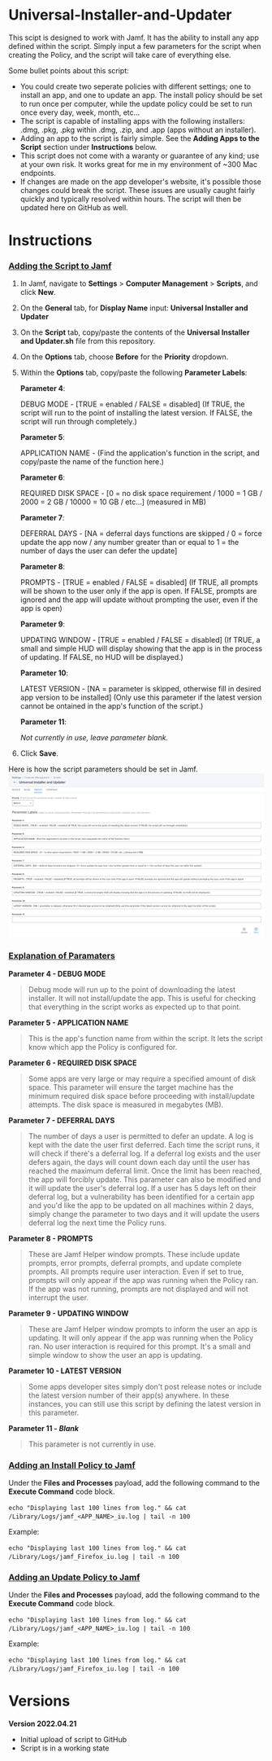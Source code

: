 # Universal-Installer-and-Updater

This scipt is designed to work with Jamf. It has the ability to install any app defined within the script. Simply input a few parameters for the script when creating the Policy, and the script will take care of everything else. 

Some bullet points about this script:
- You could create two seperate policies with different settings; one to install an app, and one to update an app. The install policy should be set to run once per computer, while the update policy could be set to run once every day, week, month, etc...
- The script is capable of installing apps with the following installers: .dmg, .pkg, .pkg within .dmg, .zip, and .app (apps without an installer). 
- Adding an app to the script is fairly simple. See the **Adding Apps to the Script** section under **Instructions** below.
- This script does not come with a waranty or guarantee of any kind; use at your own risk. It works great for me in my environment of ~300 Mac endpoints.
- If changes are made on the app developer's website, it's possible those changes could break the script. These issues are usually caught fairly quickly and typically resolved within hours. The script will then be updated here on GitHub as well.

# Instructions
### <ins>Adding the Script to Jamf</ins>
1. In Jamf, navigate to **Settings** > **Computer Management** > **Scripts**, and click **New**.
2. On the **General** tab, for **Display Name** input: **Universal Installer and Updater**
3. On the **Script** tab, copy/paste the contents of the **Universal Installer and Updater.sh** file from this repository.
4. On the **Options** tab, choose **Before** for the **Priority** dropdown.
5. Within the **Options** tab, copy/paste the following **Parameter Labels**:

    **Parameter 4**:
    
    DEBUG MODE - [TRUE = enabled / FALSE = disabled] (If TRUE, the script will run to the point of installing the latest version. If FALSE, the script will run through completely.)
    
    **Parameter 5**:
    
    APPLICATION NAME - (Find the application's function in the script, and copy/paste the name of the function here.)
        
    **Parameter 6**:
    
    REQUIRED DISK SPACE - [0 = no disk space requirement / 1000 = 1 GB / 2000 = 2 GB / 10000 = 10 GB / etc...] (measured in MB)
        
    **Parameter 7**:
    
    DEFERRAL DAYS - [NA = deferral days functions are skipped / 0 = force update the app now / any number greater than or equal to 1 = the number of days the user can defer the update]
        
    **Parameter 8**:
    
    PROMPTS - [TRUE = enabled / FALSE = disabled] (If TRUE, all prompts will be shown to the user only if the app is open. If FALSE, prompts are ignored and the app will update without prompting the user, even if the app is open)
        
    **Parameter 9**: 
    
    UPDATING WINDOW - [TRUE = enabled / FALSE = disabled] (If TRUE, a small and simple HUD will display showing that the app is in the process of updating. If FALSE, no HUD will be displayed.)
        
    **Parameter 10**: 
    
    LATEST VERSION - [NA = parameter is skipped, otherwise fill in desired app version to be installed] (Only use this parameter if the latest version cannot be ontained in the app's function of the script.)
    
    **Parameter 11**: 
    
    _Not currently in use, leave parameter blank._
    
6. Click **Save**.


Here is how the script parameters should be set in Jamf.   
![This is an image](https://raw.githubusercontent.com/itjimbo/Universal-Installer-and-Updater/main/Resources/Script%20Parameter%20Labels.png)

### <ins>Explanation of Paramaters</ins>
**Parameter 4 - DEBUG MODE**

> Debug mode will run up to the point of downloading the latest installer. It will not install/update the app. This is useful for checking that everything in the script works as expected up to that point.

**Parameter 5 - APPLICATION NAME**

> This is the app's function name from within the script. It lets the script know which app the Policy is configured for.

**Parameter 6 - REQUIRED DISK SPACE**

> Some apps are very large or may require a specified amount of disk space. This parameter will ensure the target machine has the minimum required disk space before proceeding with install/update attempts. The disk space is measured in megabytes (MB). 

**Parameter 7 - DEFERRAL DAYS**

> The number of days a user is permitted to defer an update. A log is kept with the date the user first deferred. Each time the script runs, it will check if there's a deferral log. If a deferral log exists and the user defers again, the days will count down each day until the user has reached the maximum deferral limit. Once the limit has been reached, the app will forcibly update. This parameter can also be modified and it will update the user's deferral log. If a user has 5 days left on their deferral log, but a vulnerability has been identified for a certain app and you'd like the app to be updated on all machines within 2 days, simply change the parameter to two days and it will update the users deferral log the next time the Policy runs.

**Parameter 8 - PROMPTS**

> These are Jamf Helper window prompts. These include update prompts, error prompts, deferral prompts, and update complete prompts. All prompts require user interaction. Even if set to true, prompts will only appear if the app was running when the Policy ran. If the app was not running, prompts are not displayed and will not interrupt the user.

**Parameter 9 - UPDATING WINDOW**

> These are Jamf Helper window prompts to inform the user an app is updating. It will only appear if the app was running when the Policy ran. No user interaction is required for this prompt. It's a small and simple window to show the user an app is updating. 

**Parameter 10 - LATEST VERSION**

> Some apps developer sites simply don't post release notes or include the latest version number of their app(s) anywhere. In these instances, you can still use this script by defining the latest version in this parameter.

**Parameter 11 - _Blank_**

> This parameter is not currently in use.


### <ins>Adding an Install Policy to Jamf</ins>
Under the **Files and Processes** payload, add the following command to the **Execute Command** code block.

`echo "Displaying last 100 lines from log." && cat /Library/Logs/jamf_<APP_NAME>_iu.log | tail -n 100`

Example:

`echo "Displaying last 100 lines from log." && cat /Library/Logs/jamf_Firefox_iu.log | tail -n 100`

### <ins>Adding an Update Policy to Jamf</ins>
Under the **Files and Processes** payload, add the following command to the **Execute Command** code block.

`echo "Displaying last 100 lines from log." && cat /Library/Logs/jamf_<APP_NAME>_iu.log | tail -n 100`

Example:

`echo "Displaying last 100 lines from log." && cat /Library/Logs/jamf_Firefox_iu.log | tail -n 100`



# Versions
**Version 2022.04.21**
- Initial upload of script to GitHub
- Script is in a working state
